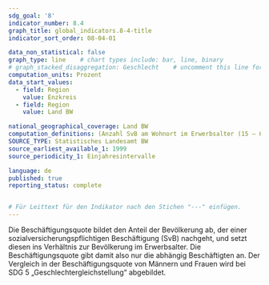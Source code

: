 ```yaml
---
sdg_goal: '8'
indicator_number: 8.4
graph_title: global_indicators.8-4-title 
indicator_sort_order: 08-04-01

data_non_statistical: false
graph_type: line    # chart types include: bar, line, binary
# graph_stacked_disaggregation: Geschlecht    # uncomment this line for stacked bars. eplace "Geschlecht" with the field of aggregation.
computation_units: Prozent
data_start_values:
  - field: Region
    value: Enzkreis
  - field: Region
    value: Land BW

national_geographical_coverage: Land BW
computation_definitions: (Anzahl SvB am Wohnort im Erwerbsalter (15 – 64 Jahre)) / (Anzahl Einwohnerinnen und Einwohner im Erwerbsalter (15 – 64 Jahre)) * 100
SOURCE_TYPE: Statistisches Landesamt BW
source_earliest_available_1: 1999
source_periodicity_1: Einjahresintervalle

language: de   
published: true
reporting_status: complete


# Für Leittext für den Indikator nach den Stichen "---" einfügen.
---
```


Die Beschäftigungsquote bildet den Anteil der Bevölkerung ab, der einer sozialversicherungspflichtigen Beschäftigung (SvB) nachgeht, und setzt diesen ins Verhältnis zur Bevölkerung im Erwerbsalter. Die Beschäftigungsquote gibt damit also nur die abhängig Beschäftigten an. Der Vergleich in der Beschäftigungsquote von Männern und Frauen wird bei SDG 5 „Geschlechtergleichstellung“ abgebildet.
